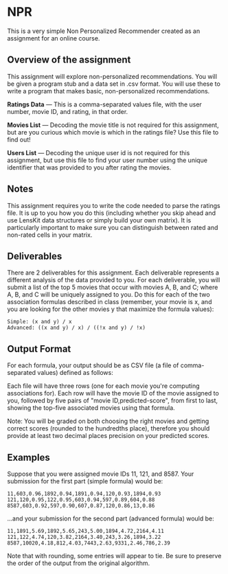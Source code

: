 # NPR


This is a very simple Non Personalized Recommender created as an assignment for an online course.

## Overview of the assignment

This assignment will explore non-personalized recommendations. You will be given a program stub and a data set in .csv format. You will use these to write a program that makes basic, non-personalized recommendations.

**Ratings Data** — This is a comma-separated values file, with the user number, movie ID, and rating, in that order.

**Movies List** — Decoding the movie title is not required for this assignment, but are you curious which movie is which in the ratings file? Use this file to find out!

**Users List** — Decoding the unique user id is not required for this assignment, but use this file to find your user number using the unique identifier that was provided to you after rating the movies.

## Notes

This assignment requires you to write the code needed to parse the ratings file. It is up to you how you do this (including whether you skip ahead and use LensKit data structures or simply build your own matrix). It is particularly important to make sure you can distinguish between rated and non-rated cells in your matrix.

## Deliverables

There are 2 deliverables for this assignment. Each deliverable represents a different analysis of the data provided to you. For each deliverable, you will submit a list of the top 5 movies that occur with movies A, B, and C; where A, B, and C will be uniquely assigned to you. Do this for each of the two association formulas described in class (remember, your movie is x, and you are looking for the other movies y that maximize the formula values):

    Simple: (x and y) / x
    Advanced: ((x and y) / x) / ((!x and y) / !x)

## Output Format

For each formula, your output should be as CSV file (a file of comma-separated values) defined as follows:

Each file will have three rows (one for each movie you're computing associations for). Each row will have the movie ID of the movie assigned to you, followed by five pairs of "movie ID,predicted-score", from first to last, showing the top-five associated movies using that formula.

Note: You will be graded on both choosing the right movies and getting correct scores (rounded to the hundredths place), therefore you should provide at least two decimal places precision on your predicted scores.

## Examples

Suppose that you were assigned movie IDs 11, 121, and 8587. Your submission for the first part (simple formula) would be:

    11,603,0.96,1892,0.94,1891,0.94,120,0.93,1894,0.93
    121,120,0.95,122,0.95,603,0.94,597,0.89,604,0.88
    8587,603,0.92,597,0.90,607,0.87,120,0.86,13,0.86

...and your submission for the second part (advanced formula) would be:

    11,1891,5.69,1892,5.65,243,5.00,1894,4.72,2164,4.11
    121,122,4.74,120,3.82,2164,3.40,243,3.26,1894,3.22
    8587,10020,4.18,812,4.03,7443,2.63,9331,2.46,786,2.39

Note that with rounding, some entries will appear to tie. Be sure to preserve the order of the output from the original algorithm.
